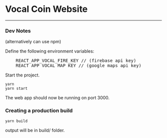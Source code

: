 
# Vocal Coin Website
---


### Dev Notes
(alternatively can use npm)

Define the following environment variables:
<pre>
    REACT_APP_VOCAL_FIRE_KEY // (firebase api key)
    REACT_APP_VOCAL_MAP_KEY // (google maps api key)
</pre>

Start the project.

```
yarn 
yarn start
```

The web app should now be running on port 3000.


### Creating a production build
```
yarn build
```
output will be in build/ folder.

